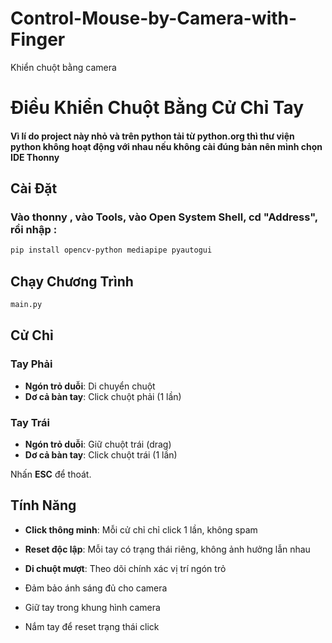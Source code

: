 # Control-Mouse-by-Camera-with-Finger
Khiển chuột bằng camera


# Điều Khiển Chuột Bằng Cử Chỉ Tay
#### Vì lí do project này nhỏ và trên python tải từ python.org thì thư viện python không hoạt động với nhau nếu không cài đúng bản nên mình chọn IDE Thonny 
## Cài Đặt
### Vào thonny , vào Tools, vào Open System Shell, cd "Address", rồi nhập :
```bash
pip install opencv-python mediapipe pyautogui
```

## Chạy Chương Trình

```bash
main.py
```

## Cử Chỉ

### Tay Phải
- **Ngón trỏ duỗi**: Di chuyển chuột
- **Dơ cả bàn tay**: Click chuột phải (1 lần)

### Tay Trái  
- **Ngón trỏ duỗi**: Giữ chuột trái (drag)
- **Dơ cả bàn tay**: Click chuột trái (1 lần)


Nhấn **ESC** để thoát.

## Tính Năng

- **Click thông minh**: Mỗi cử chỉ chỉ click 1 lần, không spam
- **Reset độc lập**: Mỗi tay có trạng thái riêng, không ảnh hưởng lẫn nhau
- **Di chuột mượt**: Theo dõi chính xác vị trí ngón trỏ

- Đảm bảo ánh sáng đủ cho camera
- Giữ tay trong khung hình camera
- Nắm tay để reset trạng thái click
